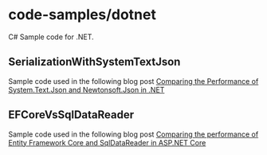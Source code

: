 # code-samples/dotnet
C# Sample code for .NET.

## SerializationWithSystemTextJson
Sample code used in the following blog post [Comparing the Performance of System.Text.Json and Newtonsoft.Json in .NET](https://www.erickmccollum.com/2020/03/01/Serialization-With-SystemTextJson.html)

## EFCoreVsSqlDataReader
Sample code used in the following blog post [Comparing the performance of Entity Framework Core and SqlDataReader in ASP.NET Core](https://www.erickmccollum.com/2021/04/27/compare-perf-efcore-sqldatareader.html)